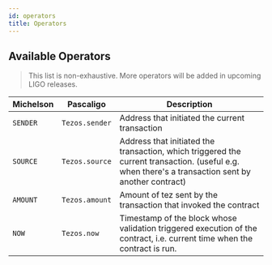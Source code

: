 ```yaml
---
id: operators
title: Operators
---
```


## Available Operators

> This list is non-exhaustive. More operators will be added in
> upcoming LIGO releases.

|Michelson   	|Pascaligo   	|Description |
|---	|---	|---	|
| `SENDER` | `Tezos.sender` | Address that initiated the current transaction
| `SOURCE` | `Tezos.source` | Address that initiated the transaction, which triggered the current transaction. (useful e.g. when there's a transaction sent by another contract)
| `AMOUNT` | `Tezos.amount` | Amount of tez sent by the transaction that invoked the contract
| `NOW`    | `Tezos.now`    | Timestamp of the block whose validation triggered execution of the contract, i.e. current time when the contract is run.
